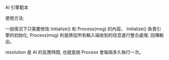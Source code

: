 AI 引擎範本

使用方法:

一般情況下只需要修改 Initialize() 和 Process(msg) 的內容。 Initialize() 負責引擎的初始化, Process(msg) 則是將從所有輸入端收到的信息進行整合處理, 回傳輸出。

resolution 是 AI 的反應時間, 也就是說 Process 會每隔多久執行一次。
